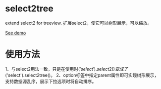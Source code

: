 # select2tree
extend select2 for treeview. 扩展select2，使它可以树形展示，可以缩放。

<a href="http://runjs.cn/detail/bezljwvl" target="_blank">See demo</a>

# 使用方法
1、与select2用法一致，只是在使用时$('select').select2()变成了$('select').select2tree()。
2、option标签中指定parent属性即可实现树形展示，支持数据源乱序，展示下拉选项时将自动排序。
